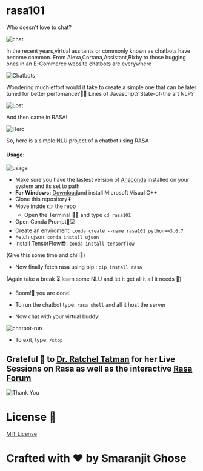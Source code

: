 # rasa101

Who doesn't love to chat?

![chat](https://media.giphy.com/media/3og0IMVPaqrnGfBnZm/giphy.gif)

In the recent years,virtual assitants or commonly known as chatbots have become common. From Alexa,Cortana,Assistant,Bixby to those bugging ones in an E-Commerce website chatbots are everywhere

![Chatbots](https://media.giphy.com/media/400He9KsCbdgYt2N7N/giphy.gif)

Wondering much effort would it take to create a simple one that can be later tuned for better perfomance?🤔🤔
Lines of Javascript? State-of-the art NLP?

![Lost](https://media.giphy.com/media/L3pfVwbsJbrk4/giphy.gif)

And then came in RASA!

![Hero](https://media.giphy.com/media/eIUpSyzwGp0YhAMTKr/giphy.gif)

So, here is a simple NLU project of a chatbot using RASA

#### Usage: 

![usage](https://media.giphy.com/media/H2SiDhuGVJRWU/giphy.gif)

- Make sure you have the lastest version of [Anaconda](https://www.anaconda.com/distribution/) installed on your system and its set to path
- **For Windows:** [Download](https://support.microsoft.com/en-us/help/2977003/the-latest-supported-visual-c-downloads)and install Microsoft Visual C++
- Clone this repository ⏬
- Move inside 👉 the repo 
    - Open the Terminal 👩‍💻 and type ```cd rasa101```
- Open Conda Prompt🐍💻
- Create an enviroment: ```conda create --name rasa101 python==3.6.7 ```
- Fetch ujson: ```conda install ujson```
- Install TensorFlow😎: ```conda install tensorflow```

(Give this some time and chill🍻)

- Now finally fetch rasa using pip : ```pip install rasa```

(Again take a break ⏳,learn some NLU and let it get all it all it needs 🔨)

- Boom!🧨 you are done!

- To run the chatbot type: ```rasa shell``` and all it host the server

- Now chat with your virtual buddy!

![chatbot-run](https://media.giphy.com/media/l3vRjRWRn66Kjm3Ic/giphy.gif)

- To exit, type: ```/stop```


## Grateful 🙏 to [Dr. Ratchel Tatman](http://www.rctatman.com/) for her Live Sessions on Rasa as well as the interactive [Rasa Forum](https://forum.rasa.com/)

![Thank You](https://media.giphy.com/media/AeWoyE3ZT90YM/giphy.gif)

# License 📜

[MIT License](https://github.com/smaranjitghose/rasa101/blob/master/LICENSE)

# **Crafted with ❤ by Smaranjit Ghose**



